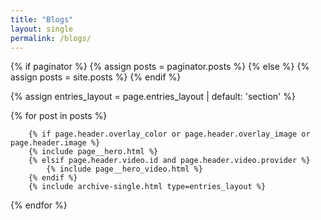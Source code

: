 ```yaml
---
title: "Blogs"
layout: single
permalink: /blogs/
---
```



<!-- Highlights -->

{% if paginator %}
{% assign posts = paginator.posts %}
{% else %}
{% assign posts = site.posts %}
{% endif %}

{% assign entries_layout = page.entries_layout | default: 'section' %}

{% for post in posts %}

        {% if page.header.overlay_color or page.header.overlay_image or page.header.image %}
        {% include page__hero.html %}
        {% elsif page.header.video.id and page.header.video.provider %}
            {% include page__hero_video.html %}
        {% endif %}
        {% include archive-single.html type=entries_layout %}

{% endfor %}


